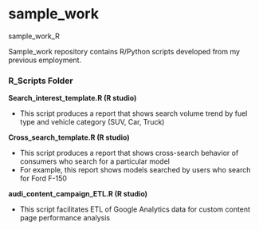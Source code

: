 # sample_work
sample_work_R

Sample_work repository contains R/Python scripts developed from my previous employment.

<h3> R_Scripts Folder </h3>

**Search_interest_template.R (R studio)**
- This script produces a report that shows search volume trend by fuel type and vehicle category (SUV, Car, Truck)<br>

**Cross_search_template.R (R studio)**
- This script produces a report that shows cross-search behavior of consumers who search for a particular model
- For example, this report shows models searched by users who search for Ford F-150

**audi_content_campaign_ETL.R (R studio)**
- This script facilitates ETL of Google Analytics data for custom content page performance analysis
